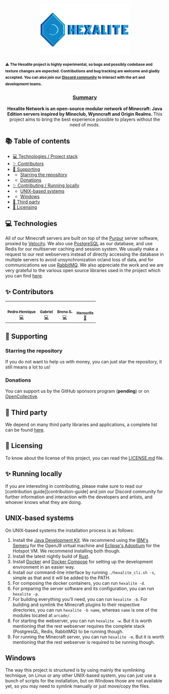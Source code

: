 <div align="center">
  <img src="./branding/logo-with-font.svg">
</div>

<sub>⚠️ **The Hexalite project is highly experimental, so bugs and possibly codebase and texture changes are expected. Contributions and bug tracking are welcome and gladly accepted. You can also join our [Discord community][discord] to interact with the art and development teams.**<sub>

<div align="center">
  <h3>
    <ins>Summary</ins>
  </h3>
  <strong>
    Hexalite Network is an open-source modular network of Minecraft: Java Edition servers inspired by Mineclub, Wynncraft and Origin Realms.
  </strong>
  This project aims to bring the best experience possible to players without the need of mods.
</div>

## 📚 Table of contents

* [💻 Technologies / Project stack](#-technologies)
* [✨ Contributors](#-contributors)
* [💸 Supporting](#-supporting)
* * [Starring the repository](#starring-the-repository)
* * [Donations](#donations)
* [✨ Contributing / Running locally](#-running-locally)
* * [UNIX-based systems](#unix-based-systems)
* * [Windows](#windows)
* [🎉 Third party](#-third-party)
* [📜 Licensing](#-licensing)

## 💻 Technologies

All of our Minecraft servers are built on top of the [Purpur][purpur] server software, proxied by [Velocity][velocity]. We also use [PostgreSQL][postgresql] as our database, and
use Redis for our multiserver caching and session system. We usually make a request to our rest webservers instead of directly accessing the database in multiple servers to avoid
unsynchronization or/and loss of data, and for communications we use [RabbitMQ][rabbitmq]. We also appreciate the work and we are very grateful to the various open source libraries used in the project which you can find [here][third-party].

## ✨ Contributors

<!-- ALL-CONTRIBUTORS-LIST:START - Do not remove or modify this section -->
<!-- prettier-ignore-start -->
<!-- markdownlint-disable -->
<table>
  <tr>
    <td align="center"><a href="http://www.exst.fun"><img src="https://avatars.githubusercontent.com/u/45243386?v=4?s=100" width="100px;" alt=""/><br /><sub><b>Pedro Henrique</b></sub></a><br /><a href="https://github.com/HexaliteNetwork/java-edition/commits?author=eexsty" title="Code">💻</a></td>
    <td align="center"><a href="https://github.com/SrGaabriel"><img src="https://avatars.githubusercontent.com/u/58668092?v=4?s=100" width="100px;" alt=""/><br /><sub><b>Gabriel</b></sub></a><br /><a href="https://github.com/HexaliteNetwork/java-edition/commits?author=SrGaabriel" title="Code">💻</a></td>
    <td align="center"><a href="https://github.com/santosbpd"><img src="https://avatars.githubusercontent.com/u/89719009?v=4?s=100" width="100px;" alt=""/><br /><sub><b>Breno S.</b></sub></a><br /><a href="https://github.com/HexaliteNetwork/java-edition/commits?author=santosbpd" title="Code">💻</a></td>
    <td align="center"><a href="https://github.com/herocrife"><img src="https://avatars.githubusercontent.com/u/59402242?v=4?s=100" width="100px;" alt=""/><br /><sub><b>Herocrife</b></sub></a><br /><a href="#design-Herocrife" title="Design">🎨</a></td>
  </tr>
</table>

<!-- markdownlint-restore -->
<!-- prettier-ignore-end -->

<!-- ALL-CONTRIBUTORS-LIST:END -->


## 💸 Supporting

### Starring the repository

If you do not want to help us with money, you can just star the repository, it still means a lot to us!

### Donations

You can support us by the GitHub sponsors program (**pending**) or on [OpenCollective][opencollective].


## 🎉 Third party

We depend on many third party libraries and applications, a complete list can be found [here][third-party].


## 📜 Licensing

To know about the license of this project, you can read the [LICENSE.md][license] file.


## ✨ Running locally

If you are interesting in contributing, please make sure to read our [contribution guide][contribution-guide] and join
our Discord community for further information and interaction with the developers and artists, and whoever knows what 
they are doing.

## UNIX-based systems

On UNIX-based systems the installation process is as follows:
1. Install the [Java Development Kit][jdk]. We recommend using the [IBM's Semeru][jdk-semeru] for the OpenJ9 virtual machine
and [Eclipse's Adoptium][jdk] for the Hotspot VM. We recommend installing both though.
2. Install the latest nightly build of [Rust][rust].
2. Install [Docker][docker] and [Docker Compose][docker-compose] for setting up the development environment in an easier way.
3. Install our command-line interface by running `./hexalite_cli.sh -s`, simple as that and it will be added to the PATH.
4. For composing the docker containers, you can run `hexalite -d`.
5. For preparing the server software and its configuration, you can run `hexalite -p`.
6. For building everything you'll need, you can run `hexalite -b`. For building and symlink the Minecraft plugins to 
their respective directories, you can run `hexalite -b name`, whereas `name` is one of the modules located at `arcade/`.
7. For starting the webserver, you can run `hexalite -w`. But it is worth mentioning that the rest webserver requires the
complete stack (PostgresQL, Redis, RabbitMQ) to be running though.
8. For running the Minecraft server, you can run `hexalite -m`. But it is worth mentioning that the rest webserver is 
required to be running though.

## Windows 

The way this project is structured is by using mainly the symlinking technique, on Linux or any other UNIX-based system,
you can just use a bunch of scripts for the installation, but on Windows those are not available yet, so you may need to 
symlink manually or just move/copy the files.


[rust]: https://www.rust-lang.org/

[docker]: https://www.docker.com/

[docker-compose]: https://docs.docker.com/compose/

[jdk]: https://projects.eclipse.org/projects/adoptium.temurin

[jdk-semeru]: https://developer.ibm.com/languages/java/semeru-runtimes/downloads

[opencollective]: https://opencollective.com/hexalite

[third-party]: https://git.hexalite.org/java-edition-network/blob/dev/next/THIRD_PARTY.md

[license]: https://git.hexalite.org/java-edition-network/blob/dev/next/LICENSE.md

[purpur]: https://purpurmc.org

[velocity]: https://github.com/PaperMC/Velocity

[rabbitmq]: https://www.rabbitmq.com

[postgresql]: https://www.postgresql.org

[discord]: https://discord.hexalite.org
